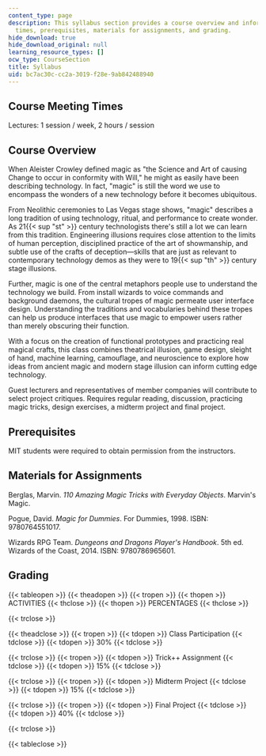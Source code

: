 ```yaml
---
content_type: page
description: This syllabus section provides a course overview and information on meeting
  times, prerequisites, materials for assignments, and grading.
hide_download: true
hide_download_original: null
learning_resource_types: []
ocw_type: CourseSection
title: Syllabus
uid: bc7ac30c-cc2a-3019-f28e-9ab842488940
---
```


Course Meeting Times
--------------------

Lectures: 1 session / week, 2 hours / session

Course Overview
---------------

When Aleister Crowley defined magic as "the Science and Art of causing Change to occur in conformity with Will," he might as easily have been describing technology. In fact, "magic" is still the word we use to encompass the wonders of a new technology before it becomes ubiquitous.

From Neolithic ceremonies to Las Vegas stage shows, "magic" describes a long tradition of using technology, ritual, and performance to create wonder. As 21{{< sup "st" >}} century technologists there's still a lot we can learn from this tradition. Engineering illusions requires close attention to the limits of human perception, disciplined practice of the art of showmanship, and subtle use of the crafts of deception—skills that are just as relevant to contemporary technology demos as they were to 19{{< sup "th" >}} century stage illusions.

Further, magic is one of the central metaphors people use to understand the technology we build. From install wizards to voice commands and background daemons, the cultural tropes of magic permeate user interface design. Understanding the traditions and vocabularies behind these tropes can help us produce interfaces that use magic to empower users rather than merely obscuring their function.

With a focus on the creation of functional prototypes and practicing real magical crafts, this class combines theatrical illusion, game design, sleight of hand, machine learning, camouflage, and neuroscience to explore how ideas from ancient magic and modern stage illusion can inform cutting edge technology.

Guest lecturers and representatives of member companies will contribute to select project critiques. Requires regular reading, discussion, practicing magic tricks, design exercises, a midterm project and final project.

Prerequisites
-------------

MIT students were required to obtain permission from the instructors.

Materials for Assignments
-------------------------

Berglas, Marvin. _110 Amazing Magic Tricks with Everyday Objects_. Marvin's Magic.

Pogue, David. _Magic for Dummies_. For Dummies, 1998. ISBN: 9780764551017.

Wizards RPG Team. _Dungeons and Dragons Player's Handbook_. 5th ed. Wizards of the Coast, 2014. ISBN: 9780786965601.

Grading
-------

{{< tableopen >}}
{{< theadopen >}}
{{< tropen >}}
{{< thopen >}}
ACTIVITIES
{{< thclose >}}
{{< thopen >}}
PERCENTAGES
{{< thclose >}}

{{< trclose >}}

{{< theadclose >}}
{{< tropen >}}
{{< tdopen >}}
Class Participation
{{< tdclose >}}
{{< tdopen >}}
30%
{{< tdclose >}}

{{< trclose >}}
{{< tropen >}}
{{< tdopen >}}
Trick++ Assignment
{{< tdclose >}}
{{< tdopen >}}
15%
{{< tdclose >}}

{{< trclose >}}
{{< tropen >}}
{{< tdopen >}}
Midterm Project
{{< tdclose >}}
{{< tdopen >}}
15%
{{< tdclose >}}

{{< trclose >}}
{{< tropen >}}
{{< tdopen >}}
Final Project
{{< tdclose >}}
{{< tdopen >}}
40%
{{< tdclose >}}

{{< trclose >}}

{{< tableclose >}}